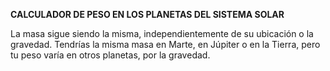 <strong>CALCULADOR DE PESO EN LOS PLANETAS DEL SISTEMA SOLAR</strong>

La masa sigue siendo la misma, independientemente de su ubicación o la gravedad.
Tendrías la misma masa en Marte, en Júpiter o en la Tierra, pero tu peso varía en otros planetas, por la gravedad.
